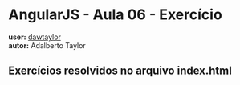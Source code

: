 # AngularJS - Aula 06 - Exercício   
**user:** [dawtaylor](https://github.com/dawtaylor)  
**autor:** Adalberto Taylor

## Exercícios resolvidos no arquivo index.html